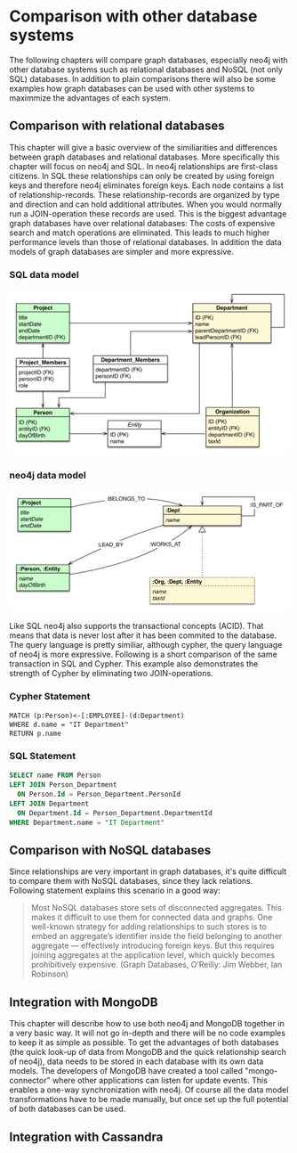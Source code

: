 # Comparison with other database systems
The following chapters will compare graph databases, especially neo4j with other database systems such as relational databases and NoSQL (not only SQL) databases. In addition to plain comparisons there will also be some examples how graph databases can be used with other systems to maximmize the advantages of each system.
## Comparison with relational databases
This chapter will give a basic overview of the similiarities and differences between graph databases and relational databases. More specifically this chapter will focus on neo4j and SQL. 
In neo4j relationships are first-class citizens. In SQL these relationships can only be created by using foreign keys and therefore neo4j eliminates foreign keys. Each node contains a list of relationship-records. These relationship-records are organized by type and direction and can hold additional attributes. When you would normally run a JOIN-operation these records are used. This is the biggest advantage graph databases have over relational databases: The costs of expensive search and match operations are eliminated.
This leads to much higher performance levels than those of relational databases.
In addition the data models of graph databases are simpler and more expressive.
### SQL data model
![sql data model](/paper/images/organization_relational.png)
### neo4j data model
![neo4j data model](/paper/images/organization_graph.png)

Like SQL neo4j also supports the transactional concepts (ACID). That means that data is never lost after it has been commited to the database.
The query language is pretty similiar, although cypher, the query language of neo4j is more expressive.
Following is a short comparison of the same transaction in SQL and Cypher. This example also demonstrates the strength of Cypher by eliminating two JOIN-operations.
### Cypher Statement
```Cypher
MATCH (p:Person)<-[:EMPLOYEE]-(d:Department)
WHERE d.name = "IT Department"
RETURN p.name
```
### SQL Statement
```SQL
SELECT name FROM Person
LEFT JOIN Person_Department
  ON Person.Id = Person_Department.PersonId
LEFT JOIN Department
  ON Department.Id = Person_Department.DepartmentId
WHERE Department.name = "IT Department"
```
## Comparison with NoSQL databases
Since relationships are very important in graph databases, it's quite difficult to compare them with NoSQL databases, since they lack relations. Following statement explains this scenario in a good way:
>Most NoSQL databases store sets of disconnected aggregates. This makes it difficult to use them for connected data and graphs.
>One well-known strategy for adding relationships to such stores is to embed an aggregate’s identifier inside the field belonging to another aggregate — effectively introducing foreign keys.
>But this requires joining aggregates at the application level, which quickly becomes prohibitively expensive.
(Graph Databases, O’Reilly: Jim Webber, Ian Robinson)
## Integration with MongoDB
This chapter will describe how to use both neo4j and MongoDB together in a very basic way. It will not go in-depth and there will be no code examples to keep it as simple as possible.
To get the advantages of both databases (the quick look-up of data from MongoDB and the quick relationship search of neo4j), data needs to be stored in each database with its own data models. The developers of MongoDB have created a tool called "mongo-connector" where other applications can listen for update events. This enables a one-way synchronization with neo4j. Of course all the data model transformations have to be made manually, but once set up the full potential of both databases can be used.
## Integration with Cassandra
<!---
TODO:
Maybe rename to "Integration with other databases" and merge those 2 since they are similar.
-->

